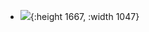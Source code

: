 - ![](https://miro.medium.com/v2/resize:fit:1500/1*ll-DU2TEJag7GlpZ1B1QUQ.png){:height 1667, :width 1047}